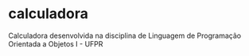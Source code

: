 # calculadora
Calculadora desenvolvida na disciplina de Linguagem de Programação Orientada a Objetos I - UFPR
